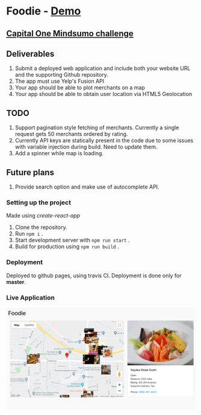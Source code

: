 # Foodie - [Demo](https://dhanushuuzumaki.github.io/Foodie/)

## [Capital One Mindsumo challenge](https://www.mindsumo.com/contests/d052bcf8-4580-4922-95ef-a9f6ceaf0f10)

## Deliverables

1. Submit a deployed web application and include both your website URL and the supporting Github repository.
2. The app must use Yelp's Fusion API
3. Your app should be able to plot merchants on a map
4. Your app should be able to obtain user location via HTML5 Geolocation

## TODO

1. Support pagination style fetching of merchants. Currently a single request gets 50 merchants ordered by rating. 
2. Currently API keys are statically present in the code due to some issues with variable injection during build. Need to update them.
3. Add a spinner while map is loading.

## Future plans

1. Provide search option and make use of autocomplete API.


### Setting up the project

Made using *create-react-app*

1. Clone the repository.
2. Run `npm i` .
3. Start development server with `npm run start` .
4. Build for production using `npm run build` .

### Deployment

Deployed to github pages, using travis CI. Deployment is done only for **master**.

### Live Application

![Screenshot of application](https://github.com/dhanushuUzumaki/Foodie/blob/master/public/Foodie.png?raw=true)
